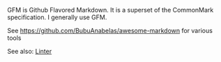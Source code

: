 GFM is Github Flavored Markdown. It is a superset of the CommonMark specification. I generally use GFM.

See https://github.com/BubuAnabelas/awesome-markdown for various tools

See also: [Linter](markdown.linter.md)
